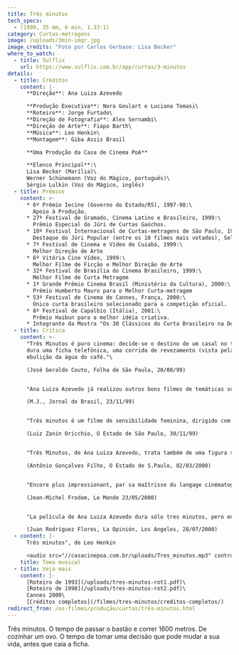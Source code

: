 ```yaml
---
title: Três minutos
tech_specs:
  - (1999, 35 mm, 6 min, 1.33:1)
category: Curtas-metragens
image: /uploads/3min-imgr.jpg
image_credits: "Foto por Carlos Gerbase: Lisa Becker"
where_to_watch:
  - title: Sulflix
    url: https://www.sulflix.com.br/app/curtas/3-minutos
details:
  - title: Créditos
    content: |-
      **Direção**: Ana Luiza Azevedo

      **Produção Executiva**: Nora Goulart e Luciana Tomasi\
      **Roteiro**: Jorge Furtado\
      **Direção de Fotografia**: Alex Sernambi\
      **Direção de Arte**: Fiapo Barth\
      **Música**: Leo Henkin\
      **Montagem**: Giba Assis Brasil

      **Uma Produção da Casa de Cinema PoA**

      **Elenco Principal**:\
      Lisa Becker (Marília)\
      Werner Schünemann (Voz do Mágico, português)\
      Sérgio Lulkin (Voz do Mágico, inglês)
  - title: Prêmios
    content: >-
      * 6º Prêmio Iecine (Governo do Estado/RS), 1997-98:\
        Apoio à Produção.
      * 27º Festival de Gramado, Cinema Latino e Brasileiro, 1999:\
        Prêmio Especial do Júri de Curtas Gaúchos.
      * 10º Festival Internacional de Curtas-metragens de São Paulo, 1999:\
        Destaque do Júri Popular (entre os 10 filmes mais votados), Seleção Do Espaço Unibanco
      * 7º Festival de Cinema e Vídeo de Cuiabá, 1999:\
        Melhor Direção de Arte
      * 6º Vitória Cine Vídeo, 1999:\
        Melhor Filme de Ficção e Melhor Direção de Arte
      * 32º Festival de Brasília do Cinema Brasileiro, 1999:\
        Melhor Filme de Curta Metragem
      * 1º Grande Prêmio Cinema Brasil (Ministério da Cultura), 2000:\
        Prêmio Humberto Mauro para o Melhor Curta-metragem
      * 53º Festival de Cinema de Cannes, França, 2000:\
        Único curta brasileiro selecionado para a competição oficial.
      * 8º Festival de Capalbio (Itália), 2001:\
        Prêmio Haibun para a melhor idéia criativa.
      * Integrante da Mostra "Os 30 Clássicos do Curta Brasileiro na Década de 90", a partir de seleção feita por personalidades do cinema do país.
  - title: Crítica
    content: >-
      "Três Minutos é puro cinema: decide-se o destino de um casal no tempo que
      dura uma ficha telefônica, uma corrida de revezamento (vista pela TV) e a
      ebulição da água do café."\

      (José Geraldo Couto, Folha de São Paulo, 20/08/99)


      "Ana Luiza Azevedo já realizou outros bons filmes de temáticas social, e aqui ela passa seu recado sobre a condição feminina na sociedade de hoje através de uma mensagem deixada em uma secretária eletrônica."\

      (M.J., Jornal do Brasil, 23/11/99)


      "Três minutos é um filme de sensibilidade feminina, dirigido com talento e rigor. Esse é o tempo em que se pode tomar a decisão que vai mudar uma vida - ou duas, já que a decisão é de uma mulher que precisa encarar o dilema de ir embora e deixar o homem que ama ou ficar com ele e frustrar-se. Bonito e delicado.\

      (Luiz Zanin Oricchio, O Estado de São Paulo, 30/11/99)


      "Três Minutos, de Ana Luiza Azevedo, trata também de uma figura socialmente eclipsada - no caso, a mulher de um mágico de circo mambembe. A luz crepuscular define o destino dessa mulher ansiosa não por uma vida nômade a aventureira, mas sedentária e segura. A imagem de um trailer no descampado, a figura de Mandrake pintada na lataria e a voz do mágico na secretária eletrônica, dizendo que nem mesmo ele pode estar em todos os lugares ao mesmo tempo, sugerem uma aproximação com o imaginário felliniano. (...) Três Minutos representa mais do que um drama particular. É um painel sociológico feito com muita imaginação, sensibilidade e um cuidado raro de produção (a cargo de Fiapo Barth)."\

      (Antônio Gonçalves Filho, O Estado de S.Paulo, 02/03/2000)


      "Encore plus impressionant, par sa maîtrisse du langage cinématographique, est TROIS MINUTES, de la Brésillienne Ana Luiza Azevedo, qui, en deux fois plus de temps que ne le prétend son titre, construit une subtile évocation du paysage mental d'une femme victime d'un rêve d'enfance. Tous les films de ce programme racontent des histoires, ou les suggèrent, aucun n'enonce un discours, préferant faire confiance à la mise en scène et à ses moyens particulliers pour produire émotion et amusement."\

      (Jean-Michel Frodom, Le Monde 23/05/2000)


      "La película de Ana Luiza Azevedo dura sólo tres minutos, pero en ésta hay dos temas fundamentales: la ruptura sentimental y el deseo de encontrar un mejor futuro."\

      (Juan Rodríguez Flores, La Opinión, Los Angeles, 28/07/2000)
  - content: |-
      Três minutos", de Leo Henkin

      <audio src="//casacinepoa.com.br/uploads/Tres_minutos.mp3" controls />
    title: Tema musical
  - title: Veja mais
    content: |-
      [Roteiro de 1993](/uploads/tres-minutos-rot1.pdf)\
      [Roteiro de 1998](/uploads/tres-minutos-rot2.pdf)\
      Cannes 2000\
      [Créditos completos](/filmes/tres-minutos/creditos-completos/)
redirect_from: /os-filmes/produção/curtas/três-minutos.html
---
```

Três minutos. O tempo de passar o bastão e correr 1600 metros. De cozinhar um ovo. O tempo de tomar uma decisão que pode mudar a sua vida, antes que caia a ficha.
